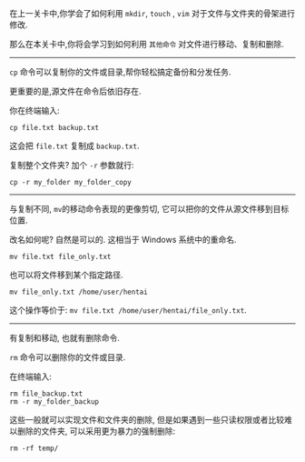 在上一关卡中,你学会了如何利用 `mkdir`, `touch` , `vim` 对于文件与文件夹的骨架进行修改.

那么在本关卡中,你将会学习到如何利用 `其他命令` 对文件进行移动、复制和删除.

---

`cp` 命令可以复制你的文件或目录,帮你轻松搞定备份和分发任务.

更重要的是,源文件在命令后依旧存在.

你在终端输入:

```
cp file.txt backup.txt
```

这会把 `file.txt` 复制成 `backup.txt`.

复制整个文件夹? 加个 `-r` 参数就行:

```
cp -r my_folder my_folder_copy
```

---

与复制不同, `mv`的移动命令表现的更像剪切, 它可以把你的文件从源文件移到目标位置.

改名如何呢? 自然是可以的. 这相当于 Windows 系统中的重命名.

```
mv file.txt file_only.txt
```

也可以将文件移到某个指定路径.

```
mv file_only.txt /home/user/hentai
```

这个操作等价于: `mv file.txt /home/user/hentai/file_only.txt`.

---

有复制和移动, 也就有删除命令.

`rm` 命令可以删除你的文件或目录.

在终端输入:

```
rm file_backup.txt
rm -r my_folder_backup
```

这些一般就可以实现文件和文件夹的删除, 但是如果遇到一些只读权限或者比较难以删除的文件夹, 可以采用更为暴力的强制删除:

```
rm -rf temp/
```
